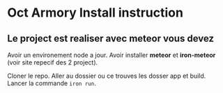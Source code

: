 Oct Armory Install instruction
==============================

Le project est realiser avec meteor vous devez
----------------------------------------------

Avoir un environement node a jour.
Avoir installer **meteor** et **iron-meteor** (voir site repecif des 2 project). 

Cloner le repo.
Aller au dossier ou ce trouves les dosser app et build.
Lancer la commande `iron run`.